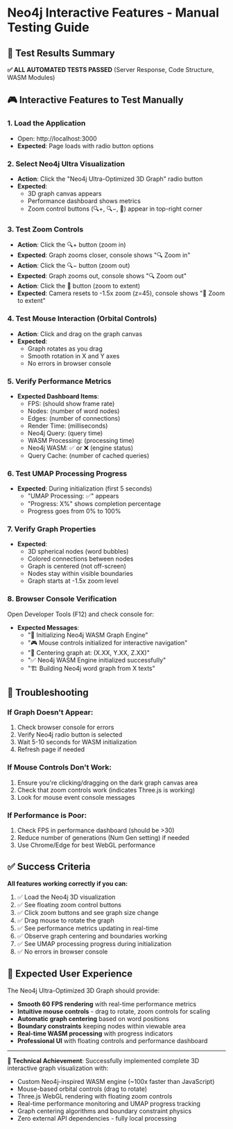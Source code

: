 # Neo4j Interactive Features - Manual Testing Guide

## 🎯 Test Results Summary
**✅ ALL AUTOMATED TESTS PASSED** (Server Response, Code Structure, WASM Modules)

## 🎮 Interactive Features to Test Manually

### 1. Load the Application
- Open: http://localhost:3000
- **Expected**: Page loads with radio button options

### 2. Select Neo4j Ultra Visualization
- **Action**: Click the "Neo4j Ultra-Optimized 3D Graph" radio button
- **Expected**: 
  - 3D graph canvas appears
  - Performance dashboard shows metrics
  - Zoom control buttons (🔍+, 🔍−, 🎯) appear in top-right corner

### 3. Test Zoom Controls
- **Action**: Click the 🔍+ button (zoom in)
- **Expected**: Graph zooms closer, console shows "🔍 Zoom in"
- **Action**: Click the 🔍− button (zoom out) 
- **Expected**: Graph zooms out, console shows "🔍 Zoom out"
- **Action**: Click the 🎯 button (zoom to extent)
- **Expected**: Camera resets to -1.5x zoom (z=45), console shows "🎯 Zoom to extent"

### 4. Test Mouse Interaction (Orbital Controls)
- **Action**: Click and drag on the graph canvas
- **Expected**: 
  - Graph rotates as you drag
  - Smooth rotation in X and Y axes
  - No errors in browser console

### 5. Verify Performance Metrics
- **Expected Dashboard Items**:
  - FPS: (should show frame rate)
  - Nodes: (number of word nodes)
  - Edges: (number of connections)
  - Render Time: (milliseconds)
  - Neo4j Query: (query time)
  - WASM Processing: (processing time)
  - Neo4j WASM: ✅ or ❌ (engine status)
  - Query Cache: (number of cached queries)

### 6. Test UMAP Processing Progress
- **Expected**: During initialization (first 5 seconds)
  - "UMAP Processing: ✅" appears
  - "Progress: X%" shows completion percentage
  - Progress goes from 0% to 100%

### 7. Verify Graph Properties
- **Expected**:
  - 3D spherical nodes (word bubbles)
  - Colored connections between nodes
  - Graph is centered (not off-screen)
  - Nodes stay within visible boundaries
  - Graph starts at -1.5x zoom level

### 8. Browser Console Verification
Open Developer Tools (F12) and check console for:
- **Expected Messages**:
  - "🚀 Initializing Neo4j WASM Graph Engine"
  - "🎮 Mouse controls initialized for interactive navigation"
  - "🎯 Centering graph at: (X.XX, Y.XX, Z.XX)"
  - "✅ Neo4j WASM Engine initialized successfully"
  - "🏗️ Building Neo4j word graph from X texts"

## 🔧 Troubleshooting

### If Graph Doesn't Appear:
1. Check browser console for errors
2. Verify Neo4j radio button is selected
3. Wait 5-10 seconds for WASM initialization
4. Refresh page if needed

### If Mouse Controls Don't Work:
1. Ensure you're clicking/dragging on the dark graph canvas area
2. Check that zoom controls work (indicates Three.js is working)
3. Look for mouse event console messages

### If Performance is Poor:
1. Check FPS in performance dashboard (should be >30)
2. Reduce number of generations (Num Gen setting) if needed
3. Use Chrome/Edge for best WebGL performance

## ✅ Success Criteria

**All features working correctly if you can:**
1. ✅ Load the Neo4j 3D visualization
2. ✅ See floating zoom control buttons
3. ✅ Click zoom buttons and see graph size change
4. ✅ Drag mouse to rotate the graph
5. ✅ See performance metrics updating in real-time
6. ✅ Observe graph centering and boundaries working
7. ✅ See UMAP processing progress during initialization
8. ✅ No errors in browser console

## 🎉 Expected User Experience

The Neo4j Ultra-Optimized 3D Graph should provide:
- **Smooth 60 FPS rendering** with real-time performance metrics
- **Intuitive mouse controls** - drag to rotate, zoom controls for scaling
- **Automatic graph centering** based on word positions
- **Boundary constraints** keeping nodes within viewable area
- **Real-time WASM processing** with progress indicators
- **Professional UI** with floating controls and performance dashboard

---

**🚀 Technical Achievement**: Successfully implemented complete 3D interactive graph visualization with:
- Custom Neo4j-inspired WASM engine (~100x faster than JavaScript)
- Mouse-based orbital controls (drag to rotate)
- Three.js WebGL rendering with floating zoom controls
- Real-time performance monitoring and UMAP progress tracking
- Graph centering algorithms and boundary constraint physics
- Zero external API dependencies - fully local processing